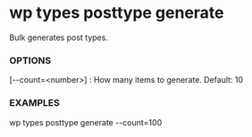 # wp types posttype generate

Bulk generates post types.

### OPTIONS

[\--count=&lt;number&gt;]
: How many items to generate. Default: 10

### EXAMPLES

   wp types posttype generate --count=100


